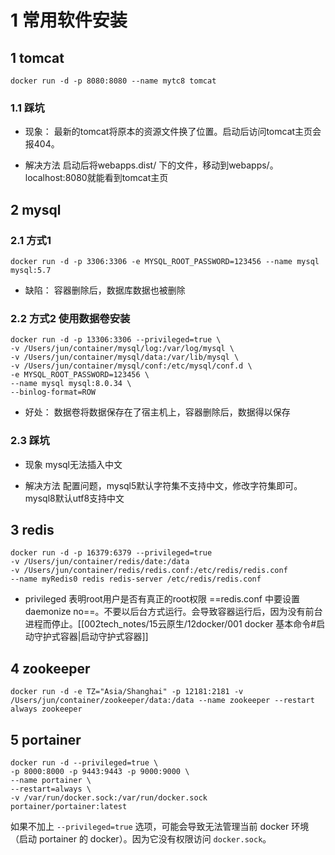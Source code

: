 # 1 常用软件安装
## 1 tomcat
```shell
docker run -d -p 8080:8080 --name mytc8 tomcat
```

### 1.1 踩坑
-   现象：
最新的tomcat将原本的资源文件换了位置。启动后访问tomcat主页会报404。

-   解决方法
启动后将webapps.dist/ 下的文件，移动到webapps/。localhost:8080就能看到tomcat主页 

## 2 mysql
### 2.1 方式1
```shell
docker run -d -p 3306:3306 -e MYSQL_ROOT_PASSWORD=123456 --name mysql mysql:5.7
```
- 缺陷：
容器删除后，数据库数据也被删除

### 2.2 方式2 使用数据卷安装
```shell
docker run -d -p 13306:3306 --privileged=true \
-v /Users/jun/container/mysql/log:/var/log/mysql \
-v /Users/jun/container/mysql/data:/var/lib/mysql \
-v /Users/jun/container/mysql/conf:/etc/mysql/conf.d \
-e MYSQL_ROOT_PASSWORD=123456 \
--name mysql mysql:8.0.34 \
--binlog-format=ROW
```
- 好处：
数据卷将数据保存在了宿主机上，容器删除后，数据得以保存


### 2.3 踩坑
-   现象
mysql无法插入中文

-   解决方法
配置问题，mysql5默认字符集不支持中文，修改字符集即可。mysql8默认utf8支持中文

## 3 redis
```shell
docker run -d -p 16379:6379 --privileged=true
-v /Users/jun/container/redis/date:/data
-v /Users/jun/container/redis/redis.conf:/etc/redis/redis.conf
--name myRedis0 redis redis-server /etc/redis/redis.conf
```

- privileged 表明root用户是否有真正的root权限
  ==redis.conf 中要设置 daemonize no==。不要以后台方式运行。会导致容器运行后，因为没有前台进程而停止。[[002tech_notes/15云原生/12docker/001 docker 基本命令#启动守护式容器|启动守护式容器]]


## 4 zookeeper
```shell
docker run -d -e TZ="Asia/Shanghai" -p 12181:2181 -v /Users/jun/container/zookeeper/data:/data --name zookeeper --restart always zookeeper
```

## 5 portainer
```shell
docker run -d --privileged=true \
-p 8000:8000 -p 9443:9443 -p 9000:9000 \
--name portainer \
--restart=always \
-v /var/run/docker.sock:/var/run/docker.sock  portainer/portainer:latest
```
如果不加上 `--privileged=true` 选项，可能会导致无法管理当前 docker 环境（启动 portainer 的 docker）。因为它没有权限访问 `docker.sock`。


